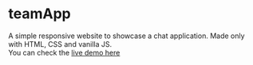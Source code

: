 # teamApp

A simple responsive website to showcase a chat application.
Made only with HTML, CSS and vanilla JS.
<br>
You can check the <a href="https://drudiego.github.io/teamApp/">live demo here</a>
